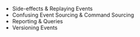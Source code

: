 * Side-effects & Replaying Events
* Confusing Event Sourcing & Command Sourcing
* Reporting & Queries
* Versioning Events